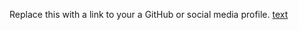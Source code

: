 Replace this with a link to your a GitHub or social media profile.
[text](https://abhiramianil/markdown-portfolio.com)
